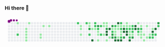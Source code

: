 ### Hi there 👋


<svg viewBox="-16 -32 880 192" width="880" height="192" xmlns="http://www.w3.org/2000/svg"><style>@keyframes c0{.79%{fill:var(--c1)}.81%,to{fill:var(--ce)}}@keyframes c1{68.25%{fill:var(--c2)}68.27%,to{fill:var(--ce)}}@keyframes c2{2.19%{fill:var(--c1)}2.21%,to{fill:var(--ce)}}@keyframes c3{2.39%{fill:var(--c1)}2.41%,to{fill:var(--ce)}}@keyframes c4{2.58%{fill:var(--c1)}2.6%,to{fill:var(--ce)}}@keyframes c5{2.78%{fill:var(--c1)}2.8%,to{fill:var(--ce)}}@keyframes c6{2.98%{fill:var(--c1)}3%,to{fill:var(--ce)}}@keyframes c7{1.59%{fill:var(--c1)}1.61%,to{fill:var(--ce)}}@keyframes c8{4.38%{fill:var(--c1)}4.4%,to{fill:var(--ce)}}@keyframes c9{4.18%{fill:var(--c1)}4.2%,to{fill:var(--ce)}}@keyframes ca{5.18%{fill:var(--c1)}5.2%,to{fill:var(--ce)}}@keyframes cb{5.58%{fill:var(--c1)}5.6%,to{fill:var(--ce)}}@keyframes cc{59.67%{fill:var(--c2)}59.69%,to{fill:var(--ce)}}@keyframes cd{7.77%{fill:var(--c1)}7.79%,to{fill:var(--ce)}}@keyframes ce{7.97%{fill:var(--c1)}7.99%,to{fill:var(--ce)}}@keyframes cf{8.37%{fill:var(--c1)}8.39%,to{fill:var(--ce)}}@keyframes cg{59.07%{fill:var(--c2)}59.09%,to{fill:var(--ce)}}@keyframes ch{14.96%{fill:var(--c1)}14.98%,to{fill:var(--ce)}}@keyframes ci{15.16%{fill:var(--c1)}15.18%,to{fill:var(--ce)}}@keyframes cj{73.64%{fill:var(--c3)}73.66%,to{fill:var(--ce)}}@keyframes ck{61.27%{fill:var(--c2)}61.29%,to{fill:var(--ce)}}@keyframes cl{9.57%{fill:var(--c1)}9.59%,to{fill:var(--ce)}}@keyframes cm{92.6%{fill:var(--c4)}92.62%,to{fill:var(--ce)}}@keyframes cn{58.47%{fill:var(--c2)}58.49%,to{fill:var(--ce)}}@keyframes co{58.27%{fill:var(--c2)}58.29%,to{fill:var(--ce)}}@keyframes cp{9.77%{fill:var(--c1)}9.79%,to{fill:var(--ce)}}@keyframes cq{74.44%{fill:var(--c3)}74.46%,to{fill:var(--ce)}}@keyframes cr{57.87%{fill:var(--c2)}57.89%,to{fill:var(--ce)}}@keyframes cs{10.17%{fill:var(--c1)}10.19%,to{fill:var(--ce)}}@keyframes ct{10.37%{fill:var(--c1)}10.39%,to{fill:var(--ce)}}@keyframes cu{10.77%{fill:var(--c1)}10.79%,to{fill:var(--ce)}}@keyframes cv{57.48%{fill:var(--c2)}57.5%,to{fill:var(--ce)}}@keyframes cw{62.07%{fill:var(--c2)}62.09%,to{fill:var(--ce)}}@keyframes cx{13.56%{fill:var(--c1)}13.58%,to{fill:var(--ce)}}@keyframes cy{12.96%{fill:var(--c1)}12.98%,to{fill:var(--ce)}}@keyframes cz{12.37%{fill:var(--c1)}12.39%,to{fill:var(--ce)}}@keyframes c10{13.36%{fill:var(--c1)}13.38%,to{fill:var(--ce)}}@keyframes c11{13.16%{fill:var(--c1)}13.18%,to{fill:var(--ce)}}@keyframes c12{75.24%{fill:var(--c3)}75.26%,to{fill:var(--ce)}}@keyframes c13{88.21%{fill:var(--c4)}88.23%,to{fill:var(--ce)}}@keyframes c14{88.01%{fill:var(--c4)}88.03%,to{fill:var(--ce)}}@keyframes c15{11.37%{fill:var(--c1)}11.39%,to{fill:var(--ce)}}@keyframes c16{88.61%{fill:var(--c4)}88.63%,to{fill:var(--ce)}}@keyframes c17{11.77%{fill:var(--c1)}11.79%,to{fill:var(--ce)}}@keyframes c18{76.24%{fill:var(--c3)}76.26%,to{fill:var(--ce)}}@keyframes c19{40.91%{fill:var(--c1)}40.93%,to{fill:var(--ce)}}@keyframes c1a{41.11%{fill:var(--c2)}41.13%,to{fill:var(--ce)}}@keyframes c1b{76.84%{fill:var(--c3)}76.86%,to{fill:var(--ce)}}@keyframes c1c{77.04%{fill:var(--c3)}77.06%,to{fill:var(--ce)}}@keyframes c1d{41.71%{fill:var(--c2)}41.73%,to{fill:var(--ce)}}@keyframes c1e{28.73%{fill:var(--c1)}28.75%,to{fill:var(--ce)}}@keyframes c1f{28.93%{fill:var(--c1)}28.95%,to{fill:var(--ce)}}@keyframes c1g{29.93%{fill:var(--c1)}29.95%,to{fill:var(--ce)}}@keyframes c1h{77.24%{fill:var(--c3)}77.26%,to{fill:var(--ce)}}@keyframes c1i{87.02%{fill:var(--c4)}87.04%,to{fill:var(--ce)}}@keyframes c1j{89.61%{fill:var(--c4)}89.63%,to{fill:var(--ce)}}@keyframes c1k{28.33%{fill:var(--c1)}28.35%,to{fill:var(--ce)}}@keyframes c1l{28.53%{fill:var(--c1)}28.55%,to{fill:var(--ce)}}@keyframes c1m{39.51%{fill:var(--c1)}39.53%,to{fill:var(--ce)}}@keyframes c1n{86.82%{fill:var(--c4)}86.84%,to{fill:var(--ce)}}@keyframes c1o{42.31%{fill:var(--c2)}42.33%,to{fill:var(--ce)}}@keyframes c1p{28.13%{fill:var(--c1)}28.15%,to{fill:var(--ce)}}@keyframes c1q{44.7%{fill:var(--c2)}44.72%,to{fill:var(--ce)}}@keyframes c1r{29.33%{fill:var(--c1)}29.35%,to{fill:var(--ce)}}@keyframes c1s{29.53%{fill:var(--c1)}29.55%,to{fill:var(--ce)}}@keyframes c1t{39.71%{fill:var(--c2)}39.73%,to{fill:var(--ce)}}@keyframes c1u{86.62%{fill:var(--c4)}86.64%,to{fill:var(--ce)}}@keyframes c1v{27.93%{fill:var(--c1)}27.95%,to{fill:var(--ce)}}@keyframes c1w{84.82%{fill:var(--c4)}84.84%,to{fill:var(--ce)}}@keyframes c1x{85.02%{fill:var(--c4)}85.04%,to{fill:var(--ce)}}@keyframes c1y{77.83%{fill:var(--c3)}77.85%,to{fill:var(--ce)}}@keyframes c1z{18.35%{fill:var(--c1)}18.37%,to{fill:var(--ce)}}@keyframes c20{18.55%{fill:var(--c1)}18.57%,to{fill:var(--ce)}}@keyframes c21{43.1%{fill:var(--c2)}43.12%,to{fill:var(--ce)}}@keyframes c22{85.22%{fill:var(--c4)}85.24%,to{fill:var(--ce)}}@keyframes c23{85.42%{fill:var(--c4)}85.44%,to{fill:var(--ce)}}@keyframes c24{18.75%{fill:var(--c1)}18.77%,to{fill:var(--ce)}}@keyframes c25{43.3%{fill:var(--c2)}43.32%,to{fill:var(--ce)}}@keyframes c26{34.72%{fill:var(--c1)}34.74%,to{fill:var(--ce)}}@keyframes c27{34.52%{fill:var(--c1)}34.54%,to{fill:var(--ce)}}@keyframes c28{46.7%{fill:var(--c2)}46.72%,to{fill:var(--ce)}}@keyframes c29{86.02%{fill:var(--c4)}86.04%,to{fill:var(--ce)}}@keyframes c2a{43.7%{fill:var(--c2)}43.72%,to{fill:var(--ce)}}@keyframes c2b{43.5%{fill:var(--c2)}43.52%,to{fill:var(--ce)}}@keyframes c2c{34.92%{fill:var(--c2)}34.94%,to{fill:var(--ce)}}@keyframes c2d{34.32%{fill:var(--c1)}34.34%,to{fill:var(--ce)}}@keyframes c2e{78.43%{fill:var(--c3)}78.45%,to{fill:var(--ce)}}@keyframes c2f{83.82%{fill:var(--c4)}83.84%,to{fill:var(--ce)}}@keyframes c2g{83.62%{fill:var(--c4)}83.64%,to{fill:var(--ce)}}@keyframes c2h{19.55%{fill:var(--c1)}19.57%,to{fill:var(--ce)}}@keyframes c2i{79.43%{fill:var(--c3)}79.45%,to{fill:var(--ce)}}@keyframes c2j{48.89%{fill:var(--c2)}48.91%,to{fill:var(--ce)}}@keyframes c2k{23.94%{fill:var(--c1)}23.96%,to{fill:var(--ce)}}@keyframes c2l{19.95%{fill:var(--c1)}19.97%,to{fill:var(--ce)}}@keyframes c2m{49.29%{fill:var(--c2)}49.31%,to{fill:var(--ce)}}@keyframes c2n{22.35%{fill:var(--c1)}22.37%,to{fill:var(--ce)}}@keyframes c2o{22.15%{fill:var(--c1)}22.17%,to{fill:var(--ce)}}@keyframes c2p{23.54%{fill:var(--c1)}23.56%,to{fill:var(--ce)}}@keyframes c2q{21.95%{fill:var(--c1)}21.97%,to{fill:var(--ce)}}@keyframes c2r{24.74%{fill:var(--c1)}24.76%,to{fill:var(--ce)}}@keyframes c2s{20.35%{fill:var(--c1)}20.37%,to{fill:var(--ce)}}@keyframes c2t{23.14%{fill:var(--c1)}23.16%,to{fill:var(--ce)}}@keyframes c2u{21.55%{fill:var(--c1)}21.57%,to{fill:var(--ce)}}@keyframes c2v{51.29%{fill:var(--c2)}51.31%,to{fill:var(--ce)}}@keyframes c2w{20.95%{fill:var(--c1)}20.97%,to{fill:var(--ce)}}@keyframes c2x{82.23%{fill:var(--c4)}82.25%,to{fill:var(--ce)}}@keyframes c2y{50.49%{fill:var(--c2)}50.51%,to{fill:var(--ce)}}@keyframes c2z{51.09%{fill:var(--c2)}51.11%,to{fill:var(--ce)}}@keyframes c30{81.83%{fill:var(--c4)}81.85%,to{fill:var(--ce)}}@keyframes c31{50.69%{fill:var(--c2)}50.71%,to{fill:var(--ce)}}@keyframes c32{81.23%{fill:var(--c3)}81.25%,to{fill:var(--ce)}}@keyframes c33{52.68%{fill:var(--c2)}52.7%,to{fill:var(--ce)}}@keyframes u0{.79%{transform:scale(0,1)}.81%,1.59%{transform:scale(.02,1)}1.61%,2.19%{transform:scale(.04,1)}2.21%,2.39%{transform:scale(.05,1)}2.41%,2.58%{transform:scale(.07,1)}2.6%,2.78%{transform:scale(.09,1)}2.8%,2.98%{transform:scale(.11,1)}3%,4.18%{transform:scale(.13,1)}4.2%,4.38%{transform:scale(.15,1)}4.4%,5.18%{transform:scale(.16,1)}5.2%,5.58%{transform:scale(.18,1)}5.6%,7.77%{transform:scale(.2,1)}7.79%,7.97%{transform:scale(.22,1)}7.99%,8.37%{transform:scale(.24,1)}8.39%,9.57%{transform:scale(.25,1)}9.59%,9.77%{transform:scale(.27,1)}10.17%,9.79%{transform:scale(.29,1)}10.19%,10.37%{transform:scale(.31,1)}10.39%,10.77%{transform:scale(.33,1)}10.79%,11.37%{transform:scale(.35,1)}11.39%,11.77%{transform:scale(.36,1)}11.79%,12.37%{transform:scale(.38,1)}12.39%,12.96%{transform:scale(.4,1)}12.98%,13.16%{transform:scale(.42,1)}13.18%,13.36%{transform:scale(.44,1)}13.38%,13.56%{transform:scale(.45,1)}13.58%,14.96%{transform:scale(.47,1)}14.98%,15.16%{transform:scale(.49,1)}15.18%,18.35%{transform:scale(.51,1)}18.37%,18.55%{transform:scale(.53,1)}18.57%,18.75%{transform:scale(.55,1)}18.77%,19.55%{transform:scale(.56,1)}19.57%,19.95%{transform:scale(.58,1)}19.97%,20.35%{transform:scale(.6,1)}20.37%,20.95%{transform:scale(.62,1)}20.97%,21.55%{transform:scale(.64,1)}21.57%,21.95%{transform:scale(.65,1)}21.97%,22.15%{transform:scale(.67,1)}22.17%,22.35%{transform:scale(.69,1)}22.37%,23.14%{transform:scale(.71,1)}23.16%,23.54%{transform:scale(.73,1)}23.56%,23.94%{transform:scale(.75,1)}23.96%,24.74%{transform:scale(.76,1)}24.76%,27.93%{transform:scale(.78,1)}27.95%,28.13%{transform:scale(.8,1)}28.15%,28.33%{transform:scale(.82,1)}28.35%,28.53%{transform:scale(.84,1)}28.55%,28.73%{transform:scale(.85,1)}28.75%,28.93%{transform:scale(.87,1)}28.95%,29.33%{transform:scale(.89,1)}29.35%,29.53%{transform:scale(.91,1)}29.55%,29.93%{transform:scale(.93,1)}29.95%,34.32%{transform:scale(.95,1)}34.34%,34.52%{transform:scale(.96,1)}34.54%,34.72%{transform:scale(.98,1)}34.74%,to{transform:scale(1,1)}}@keyframes u1{34.92%{transform:scale(0,1)}34.94%,to{transform:scale(1,1)}}@keyframes u2{39.51%{transform:scale(0,1)}39.53%,to{transform:scale(1,1)}}@keyframes u3{39.71%{transform:scale(0,1)}39.73%,to{transform:scale(1,1)}}@keyframes u4{40.91%{transform:scale(0,1)}40.93%,to{transform:scale(1,1)}}@keyframes u5{41.11%{transform:scale(0,1)}41.13%,41.71%{transform:scale(.04,1)}41.73%,42.31%{transform:scale(.08,1)}42.33%,43.1%{transform:scale(.12,1)}43.12%,43.3%{transform:scale(.16,1)}43.32%,43.5%{transform:scale(.2,1)}43.52%,43.7%{transform:scale(.24,1)}43.72%,44.7%{transform:scale(.28,1)}44.72%,46.7%{transform:scale(.32,1)}46.72%,48.89%{transform:scale(.36,1)}48.91%,49.29%{transform:scale(.4,1)}49.31%,50.49%{transform:scale(.44,1)}50.51%,50.69%{transform:scale(.48,1)}50.71%,51.09%{transform:scale(.52,1)}51.11%,51.29%{transform:scale(.56,1)}51.31%,52.68%{transform:scale(.6,1)}52.7%,57.48%{transform:scale(.64,1)}57.5%,57.87%{transform:scale(.68,1)}57.89%,58.27%{transform:scale(.72,1)}58.29%,58.47%{transform:scale(.76,1)}58.49%,59.07%{transform:scale(.8,1)}59.09%,59.67%{transform:scale(.84,1)}59.69%,61.27%{transform:scale(.88,1)}61.29%,62.07%{transform:scale(.92,1)}62.09%,68.25%{transform:scale(.96,1)}68.27%,to{transform:scale(1,1)}}@keyframes u6{73.64%{transform:scale(0,1)}73.66%,74.44%{transform:scale(.09,1)}74.46%,75.24%{transform:scale(.18,1)}75.26%,76.24%{transform:scale(.27,1)}76.26%,76.84%{transform:scale(.36,1)}76.86%,77.04%{transform:scale(.45,1)}77.06%,77.24%{transform:scale(.55,1)}77.26%,77.83%{transform:scale(.64,1)}77.85%,78.43%{transform:scale(.73,1)}78.45%,79.43%{transform:scale(.82,1)}79.45%,81.23%{transform:scale(.91,1)}81.25%,to{transform:scale(1,1)}}@keyframes u7{81.83%{transform:scale(0,1)}81.85%,82.23%{transform:scale(.06,1)}82.25%,83.62%{transform:scale(.12,1)}83.64%,83.82%{transform:scale(.18,1)}83.84%,84.82%{transform:scale(.24,1)}84.84%,85.02%{transform:scale(.29,1)}85.04%,85.22%{transform:scale(.35,1)}85.24%,85.42%{transform:scale(.41,1)}85.44%,86.02%{transform:scale(.47,1)}86.04%,86.62%{transform:scale(.53,1)}86.64%,86.82%{transform:scale(.59,1)}86.84%,87.02%{transform:scale(.65,1)}87.04%,88.01%{transform:scale(.71,1)}88.03%,88.21%{transform:scale(.76,1)}88.23%,88.61%{transform:scale(.82,1)}88.63%,89.61%{transform:scale(.88,1)}89.63%,92.6%{transform:scale(.94,1)}92.62%,to{transform:scale(1,1)}}@keyframes s0{0%,99.8%{transform:translate(0,-16px)}.2%{transform:translate(0,0)}1.6%{transform:translate(112px,0)}1.8%{transform:translate(112px,16px)}2%{transform:translate(96px,16px)}2.99%{transform:translate(96px,96px)}3.99%{transform:translate(176px,96px)}4.39%{transform:translate(176px,64px)}4.59%{transform:translate(192px,64px)}5.19%{transform:translate(192px,16px)}7.78%{transform:translate(400px,16px)}8.38%{transform:translate(400px,64px)}8.78%{transform:translate(432px,64px)}60.88%,8.98%{transform:translate(432px,48px)}9.38%{transform:translate(464px,48px)}9.58%{transform:translate(464px,32px)}58.08%,9.78%{transform:translate(480px,32px)}9.98%{transform:translate(480px,48px)}10.18%{transform:translate(496px,48px)}10.78%{transform:translate(496px,96px)}11.58%{transform:translate(560px,96px)}11.78%{transform:translate(560px,80px)}12.18%{transform:translate(528px,80px)}12.97%,75.65%{transform:translate(528px,16px)}13.17%,75.05%{transform:translate(544px,16px)}13.37%{transform:translate(544px,0)}13.57%{transform:translate(528px,0)}13.77%{transform:translate(528px,-16px)}14.77%{transform:translate(448px,-16px)}15.17%{transform:translate(448px,16px)}15.37%{transform:translate(464px,16px)}15.77%{transform:translate(464px,-16px)}18.16%{transform:translate(656px,-16px)}18.56%,31.34%{transform:translate(656px,16px)}18.76%,37.92%,45.91%{transform:translate(672px,16px)}18.96%,37.72%{transform:translate(672px,0)}19.76%,36.93%{transform:translate(736px,0)}19.96%,36.73%{transform:translate(736px,16px)}20.76%,80.64%{transform:translate(800px,16px)}20.96%,80.44%,82.04%{transform:translate(800px,32px)}21.16%,49.9%,82.63%{transform:translate(784px,32px)}21.56%,50.3%,51.5%{transform:translate(784px,64px)}22.16%,23.75%{transform:translate(736px,64px)}22.36%,49.1%{transform:translate(736px,48px)}22.75%{transform:translate(768px,48px)}23.15%{transform:translate(768px,80px)}23.55%{transform:translate(736px,80px)}23.95%{transform:translate(720px,64px)}24.15%,78.84%{transform:translate(720px,80px)}24.55%{transform:translate(752px,80px)}24.75%{transform:translate(752px,96px)}24.95%{transform:translate(768px,96px)}26.15%{transform:translate(768px,0)}27.74%{transform:translate(640px,0)}27.94%,84.63%{transform:translate(640px,16px)}28.34%,30.74%,38.72%,45.11%{transform:translate(608px,16px)}28.54%,30.54%,44.91%,89.22%{transform:translate(608px,32px)}28.74%,30.34%,40.72%{transform:translate(592px,32px)}28.94%,41.32%{transform:translate(592px,48px)}29.34%{transform:translate(624px,48px)}29.54%,39.92%{transform:translate(624px,64px)}29.94%,40.32%,87.43%{transform:translate(592px,64px)}31.54%,42.71%{transform:translate(656px,0)}32.73%{transform:translate(752px,0)}33.53%,35.93%{transform:translate(752px,64px)}34.53%,85.63%{transform:translate(672px,64px)}34.73%{transform:translate(672px,48px)}34.93%{transform:translate(688px,48px)}35.13%{transform:translate(688px,64px)}36.53%{transform:translate(752px,16px)}39.52%{transform:translate(608px,80px)}39.72%{transform:translate(624px,80px)}40.92%{transform:translate(576px,32px)}41.12%{transform:translate(576px,48px)}41.72%{transform:translate(592px,16px)}42.12%,44.51%{transform:translate(624px,16px)}42.32%{transform:translate(624px,0)}43.11%{transform:translate(656px,32px)}43.51%{transform:translate(688px,32px)}43.71%{transform:translate(688px,16px)}44.71%{transform:translate(624px,32px)}46.71%{transform:translate(672px,80px)}46.91%{transform:translate(656px,80px)}47.31%{transform:translate(656px,112px)}48.1%{transform:translate(720px,112px)}48.9%{transform:translate(720px,48px)}49.3%{transform:translate(736px,32px)}50.7%{transform:translate(816px,64px)}50.9%{transform:translate(816px,80px)}51.3%{transform:translate(784px,80px)}52.1%{transform:translate(832px,64px)}52.69%,81.04%{transform:translate(832px,16px)}52.89%{transform:translate(816px,16px)}53.29%{transform:translate(816px,-16px)}57.09%{transform:translate(512px,-16px)}57.68%{transform:translate(512px,32px)}58.48%{transform:translate(480px,0)}59.68%{transform:translate(384px,0)}59.88%{transform:translate(384px,16px)}60.48%{transform:translate(432px,16px)}61.08%{transform:translate(448px,48px)}61.28%,73.25%{transform:translate(448px,64px)}62.08%{transform:translate(512px,64px)}62.28%{transform:translate(512px,48px)}68.06%{transform:translate(48px,48px)}68.26%{transform:translate(48px,64px)}73.65%{transform:translate(448px,32px)}74.25%{transform:translate(496px,32px)}74.45%{transform:translate(496px,16px)}75.25%{transform:translate(544px,32px)}75.45%{transform:translate(528px,32px)}76.25%{transform:translate(576px,16px)}77.05%{transform:translate(576px,80px)}79.44%{transform:translate(720px,32px)}81.24%{transform:translate(832px,0)}81.44%{transform:translate(816px,0)}81.84%{transform:translate(816px,32px)}82.24%{transform:translate(800px,48px)}82.44%{transform:translate(784px,48px)}83.63%{transform:translate(704px,32px)}83.83%{transform:translate(704px,16px)}85.03%{transform:translate(640px,48px)}85.23%{transform:translate(656px,48px)}85.43%{transform:translate(656px,64px)}86.03%{transform:translate(672px,96px)}87.03%{transform:translate(592px,96px)}88.02%{transform:translate(544px,64px)}88.22%{transform:translate(544px,48px)}88.42%{transform:translate(560px,48px)}88.62%{transform:translate(560px,32px)}89.62%{transform:translate(608px,0)}91.42%{transform:translate(464px,0)}92.61%{transform:translate(464px,96px)}96.01%{transform:translate(192px,96px)}96.61%{transform:translate(192px,48px)}96.81%{transform:translate(176px,48px)}97.01%{transform:translate(176px,32px)}98%{transform:translate(96px,32px)}98.4%{transform:translate(96px,0)}98.6%{transform:translate(80px,0)}98.8%{transform:translate(80px,-16px)}}@keyframes s1{0%,99.8%{transform:translate(16px,-16px)}.2%{transform:translate(0,-16px)}.4%{transform:translate(0,0)}1.8%{transform:translate(112px,0)}2%{transform:translate(112px,16px)}2.2%{transform:translate(96px,16px)}3.19%{transform:translate(96px,96px)}4.19%{transform:translate(176px,96px)}4.59%{transform:translate(176px,64px)}4.79%{transform:translate(192px,64px)}5.39%{transform:translate(192px,16px)}7.98%{transform:translate(400px,16px)}8.58%{transform:translate(400px,64px)}8.98%{transform:translate(432px,64px)}61.08%,9.18%{transform:translate(432px,48px)}9.58%{transform:translate(464px,48px)}9.78%{transform:translate(464px,32px)}58.28%,9.98%{transform:translate(480px,32px)}10.18%{transform:translate(480px,48px)}10.38%{transform:translate(496px,48px)}10.98%{transform:translate(496px,96px)}11.78%{transform:translate(560px,96px)}11.98%{transform:translate(560px,80px)}12.38%{transform:translate(528px,80px)}13.17%,75.85%{transform:translate(528px,16px)}13.37%,75.25%{transform:translate(544px,16px)}13.57%{transform:translate(544px,0)}13.77%{transform:translate(528px,0)}13.97%{transform:translate(528px,-16px)}14.97%{transform:translate(448px,-16px)}15.37%{transform:translate(448px,16px)}15.57%{transform:translate(464px,16px)}15.97%{transform:translate(464px,-16px)}18.36%{transform:translate(656px,-16px)}18.76%,31.54%{transform:translate(656px,16px)}18.96%,38.12%,46.11%{transform:translate(672px,16px)}19.16%,37.92%{transform:translate(672px,0)}19.96%,37.13%{transform:translate(736px,0)}20.16%,36.93%{transform:translate(736px,16px)}20.96%,80.84%{transform:translate(800px,16px)}21.16%,80.64%,82.24%{transform:translate(800px,32px)}21.36%,50.1%,82.83%{transform:translate(784px,32px)}21.76%,50.5%,51.7%{transform:translate(784px,64px)}22.36%,23.95%{transform:translate(736px,64px)}22.55%,49.3%{transform:translate(736px,48px)}22.95%{transform:translate(768px,48px)}23.35%{transform:translate(768px,80px)}23.75%{transform:translate(736px,80px)}24.15%{transform:translate(720px,64px)}24.35%,79.04%{transform:translate(720px,80px)}24.75%{transform:translate(752px,80px)}24.95%{transform:translate(752px,96px)}25.15%{transform:translate(768px,96px)}26.35%{transform:translate(768px,0)}27.94%{transform:translate(640px,0)}28.14%,84.83%{transform:translate(640px,16px)}28.54%,30.94%,38.92%,45.31%{transform:translate(608px,16px)}28.74%,30.74%,45.11%,89.42%{transform:translate(608px,32px)}28.94%,30.54%,40.92%{transform:translate(592px,32px)}29.14%,41.52%{transform:translate(592px,48px)}29.54%{transform:translate(624px,48px)}29.74%,40.12%{transform:translate(624px,64px)}30.14%,40.52%,87.62%{transform:translate(592px,64px)}31.74%,42.91%{transform:translate(656px,0)}32.93%{transform:translate(752px,0)}33.73%,36.13%{transform:translate(752px,64px)}34.73%,85.83%{transform:translate(672px,64px)}34.93%{transform:translate(672px,48px)}35.13%{transform:translate(688px,48px)}35.33%{transform:translate(688px,64px)}36.73%{transform:translate(752px,16px)}39.72%{transform:translate(608px,80px)}39.92%{transform:translate(624px,80px)}41.12%{transform:translate(576px,32px)}41.32%{transform:translate(576px,48px)}41.92%{transform:translate(592px,16px)}42.32%,44.71%{transform:translate(624px,16px)}42.51%{transform:translate(624px,0)}43.31%{transform:translate(656px,32px)}43.71%{transform:translate(688px,32px)}43.91%{transform:translate(688px,16px)}44.91%{transform:translate(624px,32px)}46.91%{transform:translate(672px,80px)}47.11%{transform:translate(656px,80px)}47.5%{transform:translate(656px,112px)}48.3%{transform:translate(720px,112px)}49.1%{transform:translate(720px,48px)}49.5%{transform:translate(736px,32px)}50.9%{transform:translate(816px,64px)}51.1%{transform:translate(816px,80px)}51.5%{transform:translate(784px,80px)}52.3%{transform:translate(832px,64px)}52.89%,81.24%{transform:translate(832px,16px)}53.09%{transform:translate(816px,16px)}53.49%{transform:translate(816px,-16px)}57.29%{transform:translate(512px,-16px)}57.88%{transform:translate(512px,32px)}58.68%{transform:translate(480px,0)}59.88%{transform:translate(384px,0)}60.08%{transform:translate(384px,16px)}60.68%{transform:translate(432px,16px)}61.28%{transform:translate(448px,48px)}61.48%,73.45%{transform:translate(448px,64px)}62.28%{transform:translate(512px,64px)}62.48%{transform:translate(512px,48px)}68.26%{transform:translate(48px,48px)}68.46%{transform:translate(48px,64px)}73.85%{transform:translate(448px,32px)}74.45%{transform:translate(496px,32px)}74.65%{transform:translate(496px,16px)}75.45%{transform:translate(544px,32px)}75.65%{transform:translate(528px,32px)}76.45%{transform:translate(576px,16px)}77.25%{transform:translate(576px,80px)}79.64%{transform:translate(720px,32px)}81.44%{transform:translate(832px,0)}81.64%{transform:translate(816px,0)}82.04%{transform:translate(816px,32px)}82.44%{transform:translate(800px,48px)}82.63%{transform:translate(784px,48px)}83.83%{transform:translate(704px,32px)}84.03%{transform:translate(704px,16px)}85.23%{transform:translate(640px,48px)}85.43%{transform:translate(656px,48px)}85.63%{transform:translate(656px,64px)}86.23%{transform:translate(672px,96px)}87.23%{transform:translate(592px,96px)}88.22%{transform:translate(544px,64px)}88.42%{transform:translate(544px,48px)}88.62%{transform:translate(560px,48px)}88.82%{transform:translate(560px,32px)}89.82%{transform:translate(608px,0)}91.62%{transform:translate(464px,0)}92.81%{transform:translate(464px,96px)}96.21%{transform:translate(192px,96px)}96.81%{transform:translate(192px,48px)}97.01%{transform:translate(176px,48px)}97.21%{transform:translate(176px,32px)}98.2%{transform:translate(96px,32px)}98.6%{transform:translate(96px,0)}98.8%{transform:translate(80px,0)}99%{transform:translate(80px,-16px)}}@keyframes s2{0%,99.8%{transform:translate(32px,-16px)}.4%{transform:translate(0,-16px)}.6%{transform:translate(0,0)}2%{transform:translate(112px,0)}2.2%{transform:translate(112px,16px)}2.4%{transform:translate(96px,16px)}3.39%{transform:translate(96px,96px)}4.39%{transform:translate(176px,96px)}4.79%{transform:translate(176px,64px)}4.99%{transform:translate(192px,64px)}5.59%{transform:translate(192px,16px)}8.18%{transform:translate(400px,16px)}8.78%{transform:translate(400px,64px)}9.18%{transform:translate(432px,64px)}61.28%,9.38%{transform:translate(432px,48px)}9.78%{transform:translate(464px,48px)}9.98%{transform:translate(464px,32px)}10.18%,58.48%{transform:translate(480px,32px)}10.38%{transform:translate(480px,48px)}10.58%{transform:translate(496px,48px)}11.18%{transform:translate(496px,96px)}11.98%{transform:translate(560px,96px)}12.18%{transform:translate(560px,80px)}12.57%{transform:translate(528px,80px)}13.37%,76.05%{transform:translate(528px,16px)}13.57%,75.45%{transform:translate(544px,16px)}13.77%{transform:translate(544px,0)}13.97%{transform:translate(528px,0)}14.17%{transform:translate(528px,-16px)}15.17%{transform:translate(448px,-16px)}15.57%{transform:translate(448px,16px)}15.77%{transform:translate(464px,16px)}16.17%{transform:translate(464px,-16px)}18.56%{transform:translate(656px,-16px)}18.96%,31.74%{transform:translate(656px,16px)}19.16%,38.32%,46.31%{transform:translate(672px,16px)}19.36%,38.12%{transform:translate(672px,0)}20.16%,37.33%{transform:translate(736px,0)}20.36%,37.13%{transform:translate(736px,16px)}21.16%,81.04%{transform:translate(800px,16px)}21.36%,80.84%,82.44%{transform:translate(800px,32px)}21.56%,50.3%,83.03%{transform:translate(784px,32px)}21.96%,50.7%,51.9%{transform:translate(784px,64px)}22.55%,24.15%{transform:translate(736px,64px)}22.75%,49.5%{transform:translate(736px,48px)}23.15%{transform:translate(768px,48px)}23.55%{transform:translate(768px,80px)}23.95%{transform:translate(736px,80px)}24.35%{transform:translate(720px,64px)}24.55%,79.24%{transform:translate(720px,80px)}24.95%{transform:translate(752px,80px)}25.15%{transform:translate(752px,96px)}25.35%{transform:translate(768px,96px)}26.55%{transform:translate(768px,0)}28.14%{transform:translate(640px,0)}28.34%,85.03%{transform:translate(640px,16px)}28.74%,31.14%,39.12%,45.51%{transform:translate(608px,16px)}28.94%,30.94%,45.31%,89.62%{transform:translate(608px,32px)}29.14%,30.74%,41.12%{transform:translate(592px,32px)}29.34%,41.72%{transform:translate(592px,48px)}29.74%{transform:translate(624px,48px)}29.94%,40.32%{transform:translate(624px,64px)}30.34%,40.72%,87.82%{transform:translate(592px,64px)}31.94%,43.11%{transform:translate(656px,0)}33.13%{transform:translate(752px,0)}33.93%,36.33%{transform:translate(752px,64px)}34.93%,86.03%{transform:translate(672px,64px)}35.13%{transform:translate(672px,48px)}35.33%{transform:translate(688px,48px)}35.53%{transform:translate(688px,64px)}36.93%{transform:translate(752px,16px)}39.92%{transform:translate(608px,80px)}40.12%{transform:translate(624px,80px)}41.32%{transform:translate(576px,32px)}41.52%{transform:translate(576px,48px)}42.12%{transform:translate(592px,16px)}42.51%,44.91%{transform:translate(624px,16px)}42.71%{transform:translate(624px,0)}43.51%{transform:translate(656px,32px)}43.91%{transform:translate(688px,32px)}44.11%{transform:translate(688px,16px)}45.11%{transform:translate(624px,32px)}47.11%{transform:translate(672px,80px)}47.31%{transform:translate(656px,80px)}47.7%{transform:translate(656px,112px)}48.5%{transform:translate(720px,112px)}49.3%{transform:translate(720px,48px)}49.7%{transform:translate(736px,32px)}51.1%{transform:translate(816px,64px)}51.3%{transform:translate(816px,80px)}51.7%{transform:translate(784px,80px)}52.5%{transform:translate(832px,64px)}53.09%,81.44%{transform:translate(832px,16px)}53.29%{transform:translate(816px,16px)}53.69%{transform:translate(816px,-16px)}57.49%{transform:translate(512px,-16px)}58.08%{transform:translate(512px,32px)}58.88%{transform:translate(480px,0)}60.08%{transform:translate(384px,0)}60.28%{transform:translate(384px,16px)}60.88%{transform:translate(432px,16px)}61.48%{transform:translate(448px,48px)}61.68%,73.65%{transform:translate(448px,64px)}62.48%{transform:translate(512px,64px)}62.67%{transform:translate(512px,48px)}68.46%{transform:translate(48px,48px)}68.66%{transform:translate(48px,64px)}74.05%{transform:translate(448px,32px)}74.65%{transform:translate(496px,32px)}74.85%{transform:translate(496px,16px)}75.65%{transform:translate(544px,32px)}75.85%{transform:translate(528px,32px)}76.65%{transform:translate(576px,16px)}77.45%{transform:translate(576px,80px)}79.84%{transform:translate(720px,32px)}81.64%{transform:translate(832px,0)}81.84%{transform:translate(816px,0)}82.24%{transform:translate(816px,32px)}82.63%{transform:translate(800px,48px)}82.83%{transform:translate(784px,48px)}84.03%{transform:translate(704px,32px)}84.23%{transform:translate(704px,16px)}85.43%{transform:translate(640px,48px)}85.63%{transform:translate(656px,48px)}85.83%{transform:translate(656px,64px)}86.43%{transform:translate(672px,96px)}87.43%{transform:translate(592px,96px)}88.42%{transform:translate(544px,64px)}88.62%{transform:translate(544px,48px)}88.82%{transform:translate(560px,48px)}89.02%{transform:translate(560px,32px)}90.02%{transform:translate(608px,0)}91.82%{transform:translate(464px,0)}93.01%{transform:translate(464px,96px)}96.41%{transform:translate(192px,96px)}97.01%{transform:translate(192px,48px)}97.21%{transform:translate(176px,48px)}97.41%{transform:translate(176px,32px)}98.4%{transform:translate(96px,32px)}98.8%{transform:translate(96px,0)}99%{transform:translate(80px,0)}99.2%{transform:translate(80px,-16px)}}@keyframes s3{0%,99.8%{transform:translate(48px,-16px)}.6%{transform:translate(0,-16px)}.8%{transform:translate(0,0)}2.2%{transform:translate(112px,0)}2.4%{transform:translate(112px,16px)}2.59%{transform:translate(96px,16px)}3.59%{transform:translate(96px,96px)}4.59%{transform:translate(176px,96px)}4.99%{transform:translate(176px,64px)}5.19%{transform:translate(192px,64px)}5.79%{transform:translate(192px,16px)}8.38%{transform:translate(400px,16px)}8.98%{transform:translate(400px,64px)}9.38%{transform:translate(432px,64px)}61.48%,9.58%{transform:translate(432px,48px)}9.98%{transform:translate(464px,48px)}10.18%{transform:translate(464px,32px)}10.38%,58.68%{transform:translate(480px,32px)}10.58%{transform:translate(480px,48px)}10.78%{transform:translate(496px,48px)}11.38%{transform:translate(496px,96px)}12.18%{transform:translate(560px,96px)}12.38%{transform:translate(560px,80px)}12.77%{transform:translate(528px,80px)}13.57%,76.25%{transform:translate(528px,16px)}13.77%,75.65%{transform:translate(544px,16px)}13.97%{transform:translate(544px,0)}14.17%{transform:translate(528px,0)}14.37%{transform:translate(528px,-16px)}15.37%{transform:translate(448px,-16px)}15.77%{transform:translate(448px,16px)}15.97%{transform:translate(464px,16px)}16.37%{transform:translate(464px,-16px)}18.76%{transform:translate(656px,-16px)}19.16%,31.94%{transform:translate(656px,16px)}19.36%,38.52%,46.51%{transform:translate(672px,16px)}19.56%,38.32%{transform:translate(672px,0)}20.36%,37.52%{transform:translate(736px,0)}20.56%,37.33%{transform:translate(736px,16px)}21.36%,81.24%{transform:translate(800px,16px)}21.56%,81.04%,82.63%{transform:translate(800px,32px)}21.76%,50.5%,83.23%{transform:translate(784px,32px)}22.16%,50.9%,52.1%{transform:translate(784px,64px)}22.75%,24.35%{transform:translate(736px,64px)}22.95%,49.7%{transform:translate(736px,48px)}23.35%{transform:translate(768px,48px)}23.75%{transform:translate(768px,80px)}24.15%{transform:translate(736px,80px)}24.55%{transform:translate(720px,64px)}24.75%,79.44%{transform:translate(720px,80px)}25.15%{transform:translate(752px,80px)}25.35%{transform:translate(752px,96px)}25.55%{transform:translate(768px,96px)}26.75%{transform:translate(768px,0)}28.34%{transform:translate(640px,0)}28.54%,85.23%{transform:translate(640px,16px)}28.94%,31.34%,39.32%,45.71%{transform:translate(608px,16px)}29.14%,31.14%,45.51%,89.82%{transform:translate(608px,32px)}29.34%,30.94%,41.32%{transform:translate(592px,32px)}29.54%,41.92%{transform:translate(592px,48px)}29.94%{transform:translate(624px,48px)}30.14%,40.52%{transform:translate(624px,64px)}30.54%,40.92%,88.02%{transform:translate(592px,64px)}32.14%,43.31%{transform:translate(656px,0)}33.33%{transform:translate(752px,0)}34.13%,36.53%{transform:translate(752px,64px)}35.13%,86.23%{transform:translate(672px,64px)}35.33%{transform:translate(672px,48px)}35.53%{transform:translate(688px,48px)}35.73%{transform:translate(688px,64px)}37.13%{transform:translate(752px,16px)}40.12%{transform:translate(608px,80px)}40.32%{transform:translate(624px,80px)}41.52%{transform:translate(576px,32px)}41.72%{transform:translate(576px,48px)}42.32%{transform:translate(592px,16px)}42.71%,45.11%{transform:translate(624px,16px)}42.91%{transform:translate(624px,0)}43.71%{transform:translate(656px,32px)}44.11%{transform:translate(688px,32px)}44.31%{transform:translate(688px,16px)}45.31%{transform:translate(624px,32px)}47.31%{transform:translate(672px,80px)}47.5%{transform:translate(656px,80px)}47.9%{transform:translate(656px,112px)}48.7%{transform:translate(720px,112px)}49.5%{transform:translate(720px,48px)}49.9%{transform:translate(736px,32px)}51.3%{transform:translate(816px,64px)}51.5%{transform:translate(816px,80px)}51.9%{transform:translate(784px,80px)}52.69%{transform:translate(832px,64px)}53.29%,81.64%{transform:translate(832px,16px)}53.49%{transform:translate(816px,16px)}53.89%{transform:translate(816px,-16px)}57.68%{transform:translate(512px,-16px)}58.28%{transform:translate(512px,32px)}59.08%{transform:translate(480px,0)}60.28%{transform:translate(384px,0)}60.48%{transform:translate(384px,16px)}61.08%{transform:translate(432px,16px)}61.68%{transform:translate(448px,48px)}61.88%,73.85%{transform:translate(448px,64px)}62.67%{transform:translate(512px,64px)}62.87%{transform:translate(512px,48px)}68.66%{transform:translate(48px,48px)}68.86%{transform:translate(48px,64px)}74.25%{transform:translate(448px,32px)}74.85%{transform:translate(496px,32px)}75.05%{transform:translate(496px,16px)}75.85%{transform:translate(544px,32px)}76.05%{transform:translate(528px,32px)}76.85%{transform:translate(576px,16px)}77.64%{transform:translate(576px,80px)}80.04%{transform:translate(720px,32px)}81.84%{transform:translate(832px,0)}82.04%{transform:translate(816px,0)}82.44%{transform:translate(816px,32px)}82.83%{transform:translate(800px,48px)}83.03%{transform:translate(784px,48px)}84.23%{transform:translate(704px,32px)}84.43%{transform:translate(704px,16px)}85.63%{transform:translate(640px,48px)}85.83%{transform:translate(656px,48px)}86.03%{transform:translate(656px,64px)}86.63%{transform:translate(672px,96px)}87.62%{transform:translate(592px,96px)}88.62%{transform:translate(544px,64px)}88.82%{transform:translate(544px,48px)}89.02%{transform:translate(560px,48px)}89.22%{transform:translate(560px,32px)}90.22%{transform:translate(608px,0)}92.02%{transform:translate(464px,0)}93.21%{transform:translate(464px,96px)}96.61%{transform:translate(192px,96px)}97.21%{transform:translate(192px,48px)}97.41%{transform:translate(176px,48px)}97.6%{transform:translate(176px,32px)}98.6%{transform:translate(96px,32px)}99%{transform:translate(96px,0)}99.2%{transform:translate(80px,0)}99.4%{transform:translate(80px,-16px)}}:root{--cb:#1b1f230a;--cs:purple;--ce:#ebedf0;--c0:#ebedf0;--c1:#9be9a8;--c2:#40c463;--c3:#30a14e;--c4:#216e39}@media (prefers-color-scheme:dark){:root{--cb:#1b1f230a;--cs:purple;--ce:#161b22;--c1:#01311f;--c2:#034525;--c3:#0f6d31;--c4:#00c647}}.c{shape-rendering:geometricPrecision;rx:2;ry:2;fill:var(--ce);stroke-width:1px;stroke:var(--cb);animation:none 50100ms linear infinite}.c.c0{fill:var(--c1);animation-name:c0}.c.c1{fill:var(--c2);animation-name:c1}.c.c2{fill:var(--c1);animation-name:c2}.c.c3,.c.c4,.c.c5{fill:var(--c1);animation-name:c3}.c.c4,.c.c5{animation-name:c4}.c.c5{animation-name:c5}.c.c6,.c.c7,.c.c8{fill:var(--c1);animation-name:c6}.c.c7,.c.c8{animation-name:c7}.c.c8{animation-name:c8}.c.c9,.c.ca,.c.cb{fill:var(--c1);animation-name:c9}.c.ca,.c.cb{animation-name:ca}.c.cb{animation-name:cb}.c.cc{fill:var(--c2);animation-name:cc}.c.cd,.c.ce,.c.cf{fill:var(--c1);animation-name:cd}.c.ce,.c.cf{animation-name:ce}.c.cf{animation-name:cf}.c.cg{fill:var(--c2);animation-name:cg}.c.ch,.c.ci{fill:var(--c1);animation-name:ch}.c.ci{animation-name:ci}.c.cj{fill:var(--c3);animation-name:cj}.c.ck{fill:var(--c2);animation-name:ck}.c.cl{fill:var(--c1);animation-name:cl}.c.cm{fill:var(--c4);animation-name:cm}.c.cn,.c.co{fill:var(--c2);animation-name:cn}.c.co{animation-name:co}.c.cp{fill:var(--c1);animation-name:cp}.c.cq{fill:var(--c3);animation-name:cq}.c.cr{fill:var(--c2);animation-name:cr}.c.cs,.c.ct,.c.cu{fill:var(--c1);animation-name:cs}.c.ct,.c.cu{animation-name:ct}.c.cu{animation-name:cu}.c.cv,.c.cw{fill:var(--c2);animation-name:cv}.c.cw{animation-name:cw}.c.cx,.c.cy{fill:var(--c1);animation-name:cx}.c.cy{animation-name:cy}.c.c10,.c.c11,.c.cz{fill:var(--c1);animation-name:cz}.c.c10,.c.c11{animation-name:c10}.c.c11{animation-name:c11}.c.c12{fill:var(--c3);animation-name:c12}.c.c13,.c.c14{fill:var(--c4);animation-name:c13}.c.c14{animation-name:c14}.c.c15{fill:var(--c1);animation-name:c15}.c.c16{fill:var(--c4);animation-name:c16}.c.c17{fill:var(--c1);animation-name:c17}.c.c18{fill:var(--c3);animation-name:c18}.c.c19{fill:var(--c1);animation-name:c19}.c.c1a{fill:var(--c2);animation-name:c1a}.c.c1b,.c.c1c{fill:var(--c3);animation-name:c1b}.c.c1c{animation-name:c1c}.c.c1d{fill:var(--c2);animation-name:c1d}.c.c1e,.c.c1f,.c.c1g{fill:var(--c1);animation-name:c1e}.c.c1f,.c.c1g{animation-name:c1f}.c.c1g{animation-name:c1g}.c.c1h{fill:var(--c3);animation-name:c1h}.c.c1i,.c.c1j{fill:var(--c4);animation-name:c1i}.c.c1j{animation-name:c1j}.c.c1k,.c.c1l,.c.c1m{fill:var(--c1);animation-name:c1k}.c.c1l,.c.c1m{animation-name:c1l}.c.c1m{animation-name:c1m}.c.c1n{fill:var(--c4);animation-name:c1n}.c.c1o{fill:var(--c2);animation-name:c1o}.c.c1p{fill:var(--c1);animation-name:c1p}.c.c1q{fill:var(--c2);animation-name:c1q}.c.c1r,.c.c1s{fill:var(--c1);animation-name:c1r}.c.c1s{animation-name:c1s}.c.c1t{fill:var(--c2);animation-name:c1t}.c.c1u{fill:var(--c4);animation-name:c1u}.c.c1v{fill:var(--c1);animation-name:c1v}.c.c1w,.c.c1x{fill:var(--c4);animation-name:c1w}.c.c1x{animation-name:c1x}.c.c1y{fill:var(--c3);animation-name:c1y}.c.c1z,.c.c20{fill:var(--c1);animation-name:c1z}.c.c20{animation-name:c20}.c.c21{fill:var(--c2);animation-name:c21}.c.c22,.c.c23{fill:var(--c4);animation-name:c22}.c.c23{animation-name:c23}.c.c24{fill:var(--c1);animation-name:c24}.c.c25{fill:var(--c2);animation-name:c25}.c.c26,.c.c27{fill:var(--c1);animation-name:c26}.c.c27{animation-name:c27}.c.c28{fill:var(--c2);animation-name:c28}.c.c29{fill:var(--c4);animation-name:c29}.c.c2a,.c.c2b,.c.c2c{fill:var(--c2);animation-name:c2a}.c.c2b,.c.c2c{animation-name:c2b}.c.c2c{animation-name:c2c}.c.c2d{fill:var(--c1);animation-name:c2d}.c.c2e{fill:var(--c3);animation-name:c2e}.c.c2f,.c.c2g{fill:var(--c4);animation-name:c2f}.c.c2g{animation-name:c2g}.c.c2h{fill:var(--c1);animation-name:c2h}.c.c2i{fill:var(--c3);animation-name:c2i}.c.c2j{fill:var(--c2);animation-name:c2j}.c.c2k,.c.c2l{fill:var(--c1);animation-name:c2k}.c.c2l{animation-name:c2l}.c.c2m{fill:var(--c2);animation-name:c2m}.c.c2n,.c.c2o{fill:var(--c1);animation-name:c2n}.c.c2o{animation-name:c2o}.c.c2p,.c.c2q,.c.c2r{fill:var(--c1);animation-name:c2p}.c.c2q,.c.c2r{animation-name:c2q}.c.c2r{animation-name:c2r}.c.c2s,.c.c2t,.c.c2u{fill:var(--c1);animation-name:c2s}.c.c2t,.c.c2u{animation-name:c2t}.c.c2u{animation-name:c2u}.c.c2v{fill:var(--c2);animation-name:c2v}.c.c2w{fill:var(--c1);animation-name:c2w}.c.c2x{fill:var(--c4);animation-name:c2x}.c.c2y,.c.c2z{fill:var(--c2);animation-name:c2y}.c.c2z{animation-name:c2z}.c.c30{fill:var(--c4);animation-name:c30}.c.c31{fill:var(--c2);animation-name:c31}.c.c32{fill:var(--c3);animation-name:c32}.c.c33{fill:var(--c2);animation-name:c33}.s,.u{animation:none linear 50100ms infinite}.u,.u.u0{transform-origin:0 0}.u{transform:scale(0,1)}.u.u0{fill:var(--c1);animation-name:u0}.u.u1{fill:var(--c2);animation-name:u1;transform-origin:416.4px 0}.u.u2{fill:var(--c1);animation-name:u2;transform-origin:424px 0}.u.u3{fill:var(--c2);animation-name:u3;transform-origin:431.6px 0}.u.u4{fill:var(--c1);animation-name:u4;transform-origin:439.1px 0}.u.u5{fill:var(--c2);animation-name:u5;transform-origin:446.7px 0}.u.u6{fill:var(--c3);animation-name:u6;transform-origin:636px 0}.u.u7{fill:var(--c4);animation-name:u7;transform-origin:719.3px 0}.s{shape-rendering:geometricPrecision;fill:var(--cs)}.s.s0{transform:translate(0,-16px);animation-name:s0}.s.s1{transform:translate(16px,-16px);animation-name:s1}.s.s2{transform:translate(32px,-16px);animation-name:s2}.s.s3{transform:translate(48px,-16px);animation-name:s3}</style><rect class="c" x="2" y="2" width="12" height="12"/><rect class="c" x="2" y="18" width="12" height="12"/><rect class="c" x="2" y="34" width="12" height="12"/><rect class="c" x="2" y="50" width="12" height="12"/><rect class="c" x="2" y="66" width="12" height="12"/><rect class="c" x="2" y="82" width="12" height="12"/><rect class="c" x="2" y="98" width="12" height="12"/><rect class="c" x="18" y="2" width="12" height="12"/><rect class="c" x="18" y="18" width="12" height="12"/><rect class="c" x="18" y="34" width="12" height="12"/><rect class="c" x="18" y="50" width="12" height="12"/><rect class="c" x="18" y="66" width="12" height="12"/><rect class="c" x="18" y="82" width="12" height="12"/><rect class="c" x="18" y="98" width="12" height="12"/><rect class="c" x="34" y="2" width="12" height="12"/><rect class="c" x="34" y="18" width="12" height="12"/><rect class="c" x="34" y="34" width="12" height="12"/><rect class="c" x="34" y="50" width="12" height="12"/><rect class="c" x="34" y="66" width="12" height="12"/><rect class="c" x="34" y="82" width="12" height="12"/><rect class="c" x="34" y="98" width="12" height="12"/><rect class="c c0" x="50" y="2" width="12" height="12"/><rect class="c" x="50" y="18" width="12" height="12"/><rect class="c" x="50" y="34" width="12" height="12"/><rect class="c" x="50" y="50" width="12" height="12"/><rect class="c c1" x="50" y="66" width="12" height="12"/><rect class="c" x="50" y="82" width="12" height="12"/><rect class="c" x="50" y="98" width="12" height="12"/><rect class="c" x="66" y="2" width="12" height="12"/><rect class="c" x="66" y="18" width="12" height="12"/><rect class="c" x="66" y="34" width="12" height="12"/><rect class="c" x="66" y="50" width="12" height="12"/><rect class="c" x="66" y="66" width="12" height="12"/><rect class="c" x="66" y="82" width="12" height="12"/><rect class="c" x="66" y="98" width="12" height="12"/><rect class="c" x="82" y="2" width="12" height="12"/><rect class="c" x="82" y="18" width="12" height="12"/><rect class="c" x="82" y="34" width="12" height="12"/><rect class="c" x="82" y="50" width="12" height="12"/><rect class="c" x="82" y="66" width="12" height="12"/><rect class="c" x="82" y="82" width="12" height="12"/><rect class="c" x="82" y="98" width="12" height="12"/><rect class="c" x="98" y="2" width="12" height="12"/><rect class="c" x="98" y="18" width="12" height="12"/><rect class="c c2" x="98" y="34" width="12" height="12"/><rect class="c c3" x="98" y="50" width="12" height="12"/><rect class="c c4" x="98" y="66" width="12" height="12"/><rect class="c c5" x="98" y="82" width="12" height="12"/><rect class="c c6" x="98" y="98" width="12" height="12"/><rect class="c c7" x="114" y="2" width="12" height="12"/><rect class="c" x="114" y="18" width="12" height="12"/><rect class="c" x="114" y="34" width="12" height="12"/><rect class="c" x="114" y="50" width="12" height="12"/><rect class="c" x="114" y="66" width="12" height="12"/><rect class="c" x="114" y="82" width="12" height="12"/><rect class="c" x="114" y="98" width="12" height="12"/><rect class="c" x="130" y="2" width="12" height="12"/><rect class="c" x="130" y="18" width="12" height="12"/><rect class="c" x="130" y="34" width="12" height="12"/><rect class="c" x="130" y="50" width="12" height="12"/><rect class="c" x="130" y="66" width="12" height="12"/><rect class="c" x="130" y="82" width="12" height="12"/><rect class="c" x="130" y="98" width="12" height="12"/><rect class="c" x="146" y="2" width="12" height="12"/><rect class="c" x="146" y="18" width="12" height="12"/><rect class="c" x="146" y="34" width="12" height="12"/><rect class="c" x="146" y="50" width="12" height="12"/><rect class="c" x="146" y="66" width="12" height="12"/><rect class="c" x="146" y="82" width="12" height="12"/><rect class="c" x="146" y="98" width="12" height="12"/><rect class="c" x="162" y="2" width="12" height="12"/><rect class="c" x="162" y="18" width="12" height="12"/><rect class="c" x="162" y="34" width="12" height="12"/><rect class="c" x="162" y="50" width="12" height="12"/><rect class="c" x="162" y="66" width="12" height="12"/><rect class="c" x="162" y="82" width="12" height="12"/><rect class="c" x="162" y="98" width="12" height="12"/><rect class="c" x="178" y="2" width="12" height="12"/><rect class="c" x="178" y="18" width="12" height="12"/><rect class="c" x="178" y="34" width="12" height="12"/><rect class="c" x="178" y="50" width="12" height="12"/><rect class="c c8" x="178" y="66" width="12" height="12"/><rect class="c c9" x="178" y="82" width="12" height="12"/><rect class="c" x="178" y="98" width="12" height="12"/><rect class="c" x="194" y="2" width="12" height="12"/><rect class="c ca" x="194" y="18" width="12" height="12"/><rect class="c" x="194" y="34" width="12" height="12"/><rect class="c" x="194" y="50" width="12" height="12"/><rect class="c" x="194" y="66" width="12" height="12"/><rect class="c" x="194" y="82" width="12" height="12"/><rect class="c" x="194" y="98" width="12" height="12"/><rect class="c" x="210" y="2" width="12" height="12"/><rect class="c" x="210" y="18" width="12" height="12"/><rect class="c" x="210" y="34" width="12" height="12"/><rect class="c" x="210" y="50" width="12" height="12"/><rect class="c" x="210" y="66" width="12" height="12"/><rect class="c" x="210" y="82" width="12" height="12"/><rect class="c" x="210" y="98" width="12" height="12"/><rect class="c" x="226" y="2" width="12" height="12"/><rect class="c cb" x="226" y="18" width="12" height="12"/><rect class="c" x="226" y="34" width="12" height="12"/><rect class="c" x="226" y="50" width="12" height="12"/><rect class="c" x="226" y="66" width="12" height="12"/><rect class="c" x="226" y="82" width="12" height="12"/><rect class="c" x="226" y="98" width="12" height="12"/><rect class="c" x="242" y="2" width="12" height="12"/><rect class="c" x="242" y="18" width="12" height="12"/><rect class="c" x="242" y="34" width="12" height="12"/><rect class="c" x="242" y="50" width="12" height="12"/><rect class="c" x="242" y="66" width="12" height="12"/><rect class="c" x="242" y="82" width="12" height="12"/><rect class="c" x="242" y="98" width="12" height="12"/><rect class="c" x="258" y="2" width="12" height="12"/><rect class="c" x="258" y="18" width="12" height="12"/><rect class="c" x="258" y="34" width="12" height="12"/><rect class="c" x="258" y="50" width="12" height="12"/><rect class="c" x="258" y="66" width="12" height="12"/><rect class="c" x="258" y="82" width="12" height="12"/><rect class="c" x="258" y="98" width="12" height="12"/><rect class="c" x="274" y="2" width="12" height="12"/><rect class="c" x="274" y="18" width="12" height="12"/><rect class="c" x="274" y="34" width="12" height="12"/><rect class="c" x="274" y="50" width="12" height="12"/><rect class="c" x="274" y="66" width="12" height="12"/><rect class="c" x="274" y="82" width="12" height="12"/><rect class="c" x="274" y="98" width="12" height="12"/><rect class="c" x="290" y="2" width="12" height="12"/><rect class="c" x="290" y="18" width="12" height="12"/><rect class="c" x="290" y="34" width="12" height="12"/><rect class="c" x="290" y="50" width="12" height="12"/><rect class="c" x="290" y="66" width="12" height="12"/><rect class="c" x="290" y="82" width="12" height="12"/><rect class="c" x="290" y="98" width="12" height="12"/><rect class="c" x="306" y="2" width="12" height="12"/><rect class="c" x="306" y="18" width="12" height="12"/><rect class="c" x="306" y="34" width="12" height="12"/><rect class="c" x="306" y="50" width="12" height="12"/><rect class="c" x="306" y="66" width="12" height="12"/><rect class="c" x="306" y="82" width="12" height="12"/><rect class="c" x="306" y="98" width="12" height="12"/><rect class="c" x="322" y="2" width="12" height="12"/><rect class="c" x="322" y="18" width="12" height="12"/><rect class="c" x="322" y="34" width="12" height="12"/><rect class="c" x="322" y="50" width="12" height="12"/><rect class="c" x="322" y="66" width="12" height="12"/><rect class="c" x="322" y="82" width="12" height="12"/><rect class="c" x="322" y="98" width="12" height="12"/><rect class="c" x="338" y="2" width="12" height="12"/><rect class="c" x="338" y="18" width="12" height="12"/><rect class="c" x="338" y="34" width="12" height="12"/><rect class="c" x="338" y="50" width="12" height="12"/><rect class="c" x="338" y="66" width="12" height="12"/><rect class="c" x="338" y="82" width="12" height="12"/><rect class="c" x="338" y="98" width="12" height="12"/><rect class="c" x="354" y="2" width="12" height="12"/><rect class="c" x="354" y="18" width="12" height="12"/><rect class="c" x="354" y="34" width="12" height="12"/><rect class="c" x="354" y="50" width="12" height="12"/><rect class="c" x="354" y="66" width="12" height="12"/><rect class="c" x="354" y="82" width="12" height="12"/><rect class="c" x="354" y="98" width="12" height="12"/><rect class="c" x="370" y="2" width="12" height="12"/><rect class="c" x="370" y="18" width="12" height="12"/><rect class="c" x="370" y="34" width="12" height="12"/><rect class="c" x="370" y="50" width="12" height="12"/><rect class="c" x="370" y="66" width="12" height="12"/><rect class="c" x="370" y="82" width="12" height="12"/><rect class="c" x="370" y="98" width="12" height="12"/><rect class="c cc" x="386" y="2" width="12" height="12"/><rect class="c" x="386" y="18" width="12" height="12"/><rect class="c" x="386" y="34" width="12" height="12"/><rect class="c" x="386" y="50" width="12" height="12"/><rect class="c" x="386" y="66" width="12" height="12"/><rect class="c" x="386" y="82" width="12" height="12"/><rect class="c" x="386" y="98" width="12" height="12"/><rect class="c" x="402" y="2" width="12" height="12"/><rect class="c cd" x="402" y="18" width="12" height="12"/><rect class="c ce" x="402" y="34" width="12" height="12"/><rect class="c" x="402" y="50" width="12" height="12"/><rect class="c cf" x="402" y="66" width="12" height="12"/><rect class="c" x="402" y="82" width="12" height="12"/><rect class="c" x="402" y="98" width="12" height="12"/><rect class="c" x="418" y="2" width="12" height="12"/><rect class="c" x="418" y="18" width="12" height="12"/><rect class="c" x="418" y="34" width="12" height="12"/><rect class="c" x="418" y="50" width="12" height="12"/><rect class="c" x="418" y="66" width="12" height="12"/><rect class="c" x="418" y="82" width="12" height="12"/><rect class="c" x="418" y="98" width="12" height="12"/><rect class="c cg" x="434" y="2" width="12" height="12"/><rect class="c" x="434" y="18" width="12" height="12"/><rect class="c" x="434" y="34" width="12" height="12"/><rect class="c" x="434" y="50" width="12" height="12"/><rect class="c" x="434" y="66" width="12" height="12"/><rect class="c" x="434" y="82" width="12" height="12"/><rect class="c" x="434" y="98" width="12" height="12"/><rect class="c ch" x="450" y="2" width="12" height="12"/><rect class="c ci" x="450" y="18" width="12" height="12"/><rect class="c cj" x="450" y="34" width="12" height="12"/><rect class="c" x="450" y="50" width="12" height="12"/><rect class="c ck" x="450" y="66" width="12" height="12"/><rect class="c" x="450" y="82" width="12" height="12"/><rect class="c" x="450" y="98" width="12" height="12"/><rect class="c" x="466" y="2" width="12" height="12"/><rect class="c" x="466" y="18" width="12" height="12"/><rect class="c cl" x="466" y="34" width="12" height="12"/><rect class="c" x="466" y="50" width="12" height="12"/><rect class="c" x="466" y="66" width="12" height="12"/><rect class="c" x="466" y="82" width="12" height="12"/><rect class="c cm" x="466" y="98" width="12" height="12"/><rect class="c cn" x="482" y="2" width="12" height="12"/><rect class="c co" x="482" y="18" width="12" height="12"/><rect class="c cp" x="482" y="34" width="12" height="12"/><rect class="c" x="482" y="50" width="12" height="12"/><rect class="c" x="482" y="66" width="12" height="12"/><rect class="c" x="482" y="82" width="12" height="12"/><rect class="c" x="482" y="98" width="12" height="12"/><rect class="c" x="498" y="2" width="12" height="12"/><rect class="c cq" x="498" y="18" width="12" height="12"/><rect class="c cr" x="498" y="34" width="12" height="12"/><rect class="c cs" x="498" y="50" width="12" height="12"/><rect class="c ct" x="498" y="66" width="12" height="12"/><rect class="c" x="498" y="82" width="12" height="12"/><rect class="c cu" x="498" y="98" width="12" height="12"/><rect class="c" x="514" y="2" width="12" height="12"/><rect class="c cv" x="514" y="18" width="12" height="12"/><rect class="c" x="514" y="34" width="12" height="12"/><rect class="c" x="514" y="50" width="12" height="12"/><rect class="c cw" x="514" y="66" width="12" height="12"/><rect class="c" x="514" y="82" width="12" height="12"/><rect class="c" x="514" y="98" width="12" height="12"/><rect class="c cx" x="530" y="2" width="12" height="12"/><rect class="c cy" x="530" y="18" width="12" height="12"/><rect class="c" x="530" y="34" width="12" height="12"/><rect class="c" x="530" y="50" width="12" height="12"/><rect class="c cz" x="530" y="66" width="12" height="12"/><rect class="c" x="530" y="82" width="12" height="12"/><rect class="c" x="530" y="98" width="12" height="12"/><rect class="c c10" x="546" y="2" width="12" height="12"/><rect class="c c11" x="546" y="18" width="12" height="12"/><rect class="c c12" x="546" y="34" width="12" height="12"/><rect class="c c13" x="546" y="50" width="12" height="12"/><rect class="c c14" x="546" y="66" width="12" height="12"/><rect class="c" x="546" y="82" width="12" height="12"/><rect class="c c15" x="546" y="98" width="12" height="12"/><rect class="c" x="562" y="2" width="12" height="12"/><rect class="c" x="562" y="18" width="12" height="12"/><rect class="c c16" x="562" y="34" width="12" height="12"/><rect class="c" x="562" y="50" width="12" height="12"/><rect class="c" x="562" y="66" width="12" height="12"/><rect class="c c17" x="562" y="82" width="12" height="12"/><rect class="c" x="562" y="98" width="12" height="12"/><rect class="c" x="578" y="2" width="12" height="12"/><rect class="c c18" x="578" y="18" width="12" height="12"/><rect class="c c19" x="578" y="34" width="12" height="12"/><rect class="c c1a" x="578" y="50" width="12" height="12"/><rect class="c c1b" x="578" y="66" width="12" height="12"/><rect class="c c1c" x="578" y="82" width="12" height="12"/><rect class="c" x="578" y="98" width="12" height="12"/><rect class="c" x="594" y="2" width="12" height="12"/><rect class="c c1d" x="594" y="18" width="12" height="12"/><rect class="c c1e" x="594" y="34" width="12" height="12"/><rect class="c c1f" x="594" y="50" width="12" height="12"/><rect class="c c1g" x="594" y="66" width="12" height="12"/><rect class="c c1h" x="594" y="82" width="12" height="12"/><rect class="c c1i" x="594" y="98" width="12" height="12"/><rect class="c c1j" x="610" y="2" width="12" height="12"/><rect class="c c1k" x="610" y="18" width="12" height="12"/><rect class="c c1l" x="610" y="34" width="12" height="12"/><rect class="c" x="610" y="50" width="12" height="12"/><rect class="c" x="610" y="66" width="12" height="12"/><rect class="c c1m" x="610" y="82" width="12" height="12"/><rect class="c c1n" x="610" y="98" width="12" height="12"/><rect class="c c1o" x="626" y="2" width="12" height="12"/><rect class="c c1p" x="626" y="18" width="12" height="12"/><rect class="c c1q" x="626" y="34" width="12" height="12"/><rect class="c c1r" x="626" y="50" width="12" height="12"/><rect class="c c1s" x="626" y="66" width="12" height="12"/><rect class="c c1t" x="626" y="82" width="12" height="12"/><rect class="c c1u" x="626" y="98" width="12" height="12"/><rect class="c" x="642" y="2" width="12" height="12"/><rect class="c c1v" x="642" y="18" width="12" height="12"/><rect class="c c1w" x="642" y="34" width="12" height="12"/><rect class="c c1x" x="642" y="50" width="12" height="12"/><rect class="c" x="642" y="66" width="12" height="12"/><rect class="c c1y" x="642" y="82" width="12" height="12"/><rect class="c" x="642" y="98" width="12" height="12"/><rect class="c c1z" x="658" y="2" width="12" height="12"/><rect class="c c20" x="658" y="18" width="12" height="12"/><rect class="c c21" x="658" y="34" width="12" height="12"/><rect class="c c22" x="658" y="50" width="12" height="12"/><rect class="c c23" x="658" y="66" width="12" height="12"/><rect class="c" x="658" y="82" width="12" height="12"/><rect class="c" x="658" y="98" width="12" height="12"/><rect class="c" x="674" y="2" width="12" height="12"/><rect class="c c24" x="674" y="18" width="12" height="12"/><rect class="c c25" x="674" y="34" width="12" height="12"/><rect class="c c26" x="674" y="50" width="12" height="12"/><rect class="c c27" x="674" y="66" width="12" height="12"/><rect class="c c28" x="674" y="82" width="12" height="12"/><rect class="c c29" x="674" y="98" width="12" height="12"/><rect class="c" x="690" y="2" width="12" height="12"/><rect class="c c2a" x="690" y="18" width="12" height="12"/><rect class="c c2b" x="690" y="34" width="12" height="12"/><rect class="c c2c" x="690" y="50" width="12" height="12"/><rect class="c c2d" x="690" y="66" width="12" height="12"/><rect class="c c2e" x="690" y="82" width="12" height="12"/><rect class="c" x="690" y="98" width="12" height="12"/><rect class="c" x="706" y="2" width="12" height="12"/><rect class="c c2f" x="706" y="18" width="12" height="12"/><rect class="c c2g" x="706" y="34" width="12" height="12"/><rect class="c" x="706" y="50" width="12" height="12"/><rect class="c" x="706" y="66" width="12" height="12"/><rect class="c" x="706" y="82" width="12" height="12"/><rect class="c" x="706" y="98" width="12" height="12"/><rect class="c c2h" x="722" y="2" width="12" height="12"/><rect class="c" x="722" y="18" width="12" height="12"/><rect class="c c2i" x="722" y="34" width="12" height="12"/><rect class="c c2j" x="722" y="50" width="12" height="12"/><rect class="c c2k" x="722" y="66" width="12" height="12"/><rect class="c" x="722" y="82" width="12" height="12"/><rect class="c" x="722" y="98" width="12" height="12"/><rect class="c" x="738" y="2" width="12" height="12"/><rect class="c c2l" x="738" y="18" width="12" height="12"/><rect class="c c2m" x="738" y="34" width="12" height="12"/><rect class="c c2n" x="738" y="50" width="12" height="12"/><rect class="c c2o" x="738" y="66" width="12" height="12"/><rect class="c c2p" x="738" y="82" width="12" height="12"/><rect class="c" x="738" y="98" width="12" height="12"/><rect class="c" x="754" y="2" width="12" height="12"/><rect class="c" x="754" y="18" width="12" height="12"/><rect class="c" x="754" y="34" width="12" height="12"/><rect class="c" x="754" y="50" width="12" height="12"/><rect class="c c2q" x="754" y="66" width="12" height="12"/><rect class="c" x="754" y="82" width="12" height="12"/><rect class="c c2r" x="754" y="98" width="12" height="12"/><rect class="c" x="770" y="2" width="12" height="12"/><rect class="c c2s" x="770" y="18" width="12" height="12"/><rect class="c" x="770" y="34" width="12" height="12"/><rect class="c" x="770" y="50" width="12" height="12"/><rect class="c" x="770" y="66" width="12" height="12"/><rect class="c c2t" x="770" y="82" width="12" height="12"/><rect class="c" x="770" y="98" width="12" height="12"/><rect class="c" x="786" y="2" width="12" height="12"/><rect class="c" x="786" y="18" width="12" height="12"/><rect class="c" x="786" y="34" width="12" height="12"/><rect class="c" x="786" y="50" width="12" height="12"/><rect class="c c2u" x="786" y="66" width="12" height="12"/><rect class="c c2v" x="786" y="82" width="12" height="12"/><rect class="c" x="786" y="98" width="12" height="12"/><rect class="c" x="802" y="2" width="12" height="12"/><rect class="c" x="802" y="18" width="12" height="12"/><rect class="c c2w" x="802" y="34" width="12" height="12"/><rect class="c c2x" x="802" y="50" width="12" height="12"/><rect class="c c2y" x="802" y="66" width="12" height="12"/><rect class="c c2z" x="802" y="82" width="12" height="12"/><rect class="c" x="802" y="98" width="12" height="12"/><rect class="c" x="818" y="2" width="12" height="12"/><rect class="c" x="818" y="18" width="12" height="12"/><rect class="c c30" x="818" y="34" width="12" height="12"/><rect class="c" x="818" y="50" width="12" height="12"/><rect class="c c31" x="818" y="66" width="12" height="12"/><rect class="c" x="818" y="82" width="12" height="12"/><rect class="c" x="818" y="98" width="12" height="12"/><rect class="c c32" x="834" y="2" width="12" height="12"/><rect class="c c33" x="834" y="18" width="12" height="12"/><rect class="c" x="834" y="34" width="12" height="12"/><rect class="u u0" height="12" width="417.0" x="0.0" y="144"/><rect class="u u1" height="12" width="8.2" x="416.4" y="144"/><rect class="u u2" height="12" width="8.2" x="424.0" y="144"/><rect class="u u3" height="12" width="8.2" x="431.6" y="144"/><rect class="u u4" height="12" width="8.2" x="439.1" y="144"/><rect class="u u5" height="12" width="189.9" x="446.7" y="144"/><rect class="u u6" height="12" width="83.9" x="636.0" y="144"/><rect class="u u7" height="12" width="129.3" x="719.3" y="144"/><rect class="s s0" x="0.8" y="0.8" width="14.4" height="14.4" rx="4.5" ry="4.5"/><rect class="s s1" x="1.8" y="1.8" width="12.3" height="12.3" rx="4.1" ry="4.1"/><rect class="s s2" x="2.6" y="2.6" width="10.8" height="10.8" rx="3.6" ry="3.6"/><rect class="s s3" x="3.0" y="3.0" width="9.9" height="9.9" rx="3.3" ry="3.3"/></svg>
